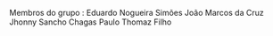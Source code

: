 Membros do grupo :
  Eduardo Nogueira Simões
  João Marcos da Cruz
  Jhonny Sancho Chagas
  Paulo Thomaz Filho
